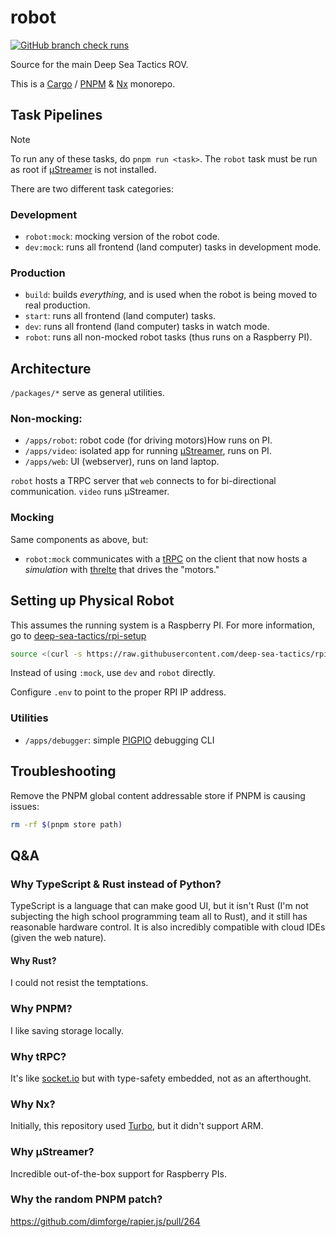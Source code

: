 # robot

[![GitHub branch check runs](https://img.shields.io/github/check-runs/deep-sea-tactics/robot/main?style=flat-square&logo=github&link=https%3A%2F%2Fgithub.com%2Fdeep-sea-tactics%2Frobot%2Factions%3Fquery%3Dbranch%253Amain)](https://github.com/deep-sea-tactics/robot/actions?query=branch%3Amain)

Source for the main Deep Sea Tactics ROV.

This is a [Cargo](https://doc.rust-lang.org/stable/cargo/) / [PNPM](https://pnpm.io/) & [Nx](https://nx.dev/) monorepo.

## Task Pipelines

> [!NOTE]
> To run any of these tasks, do `pnpm run <task>`. The `robot` task must be run as root if [µStreamer](https://github.com/pikvm/ustreamer) is not installed.

There are two different task categories:

### Development

- `robot:mock`: mocking version of the robot code.
- `dev:mock`: runs all frontend (land computer) tasks in development mode.

### Production

- `build`: builds _everything_, and is used when the robot is being moved to real production.
- `start`: runs all frontend (land computer) tasks.
- `dev`: runs all frontend (land computer) tasks in watch mode.
- `robot`: runs all non-mocked robot tasks (thus runs on a Raspberry PI).

## Architecture

`/packages/*` serve as general utilities.

### Non-mocking:

- `/apps/robot`: robot code (for driving motors)How runs on PI.
- `/apps/video`: isolated app for running [µStreamer](https://github.com/pikvm/ustreamer), runs on PI.
- `/apps/web`: UI (webserver), runs on land laptop.

`robot` hosts a TRPC server that `web` connects to for bi-directional communication. `video` runs µStreamer.

### Mocking

Same components as above, but:

- `robot:mock` communicates with a [tRPC](https://trpc.io/) on the client that now hosts a _simulation_ with [threlte](https://threlte.xyz/) that drives the "motors."

## Setting up Physical Robot

This assumes the running system is a Raspberry PI. For more information, go to [deep-sea-tactics/rpi-setup](https://github.com/deep-sea-tactics/rpi-setup)

```sh
source <(curl -s https://raw.githubusercontent.com/deep-sea-tactics/rpi-setup/main/rov.sh)
```

Instead of using `:mock`, use `dev` and `robot` directly.

Configure `.env` to point to the proper RPI IP address.

### Utilities

- `/apps/debugger`: simple [PIGPIO](https://www.npmjs.com/package/pigpio) debugging CLI

## Troubleshooting

Remove the PNPM global content addressable store if PNPM is causing issues:

```sh
rm -rf $(pnpm store path)
```

## Q&A

### Why TypeScript & Rust instead of Python?

TypeScript is a language that can make good UI, but it isn't Rust (I'm not subjecting the high school programming team all to Rust), and it still has reasonable hardware control. It is also incredibly compatible with cloud IDEs (given the web nature).

#### Why Rust?

I could not resist the temptations.

### Why PNPM?

I like saving storage locally.

### Why tRPC?

It's like [socket.io](https://socket.io/) but with type-safety embedded, not as an afterthought.

### Why Nx?

Initially, this repository used [Turbo](https://turbo.build/), but it didn't support ARM.

### Why µStreamer?

Incredible out-of-the-box support for Raspberry PIs.

### Why the random PNPM patch?

https://github.com/dimforge/rapier.js/pull/264
